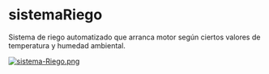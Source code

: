 # sistemaRiego

Sistema de riego automatizado que arranca motor según ciertos valores de temperatura y humedad ambiental.

[![sistema-Riego.png](https://i.postimg.cc/1zS3NKmy/sistema-Riego.png)](https://postimg.cc/cvDSpwtz)
